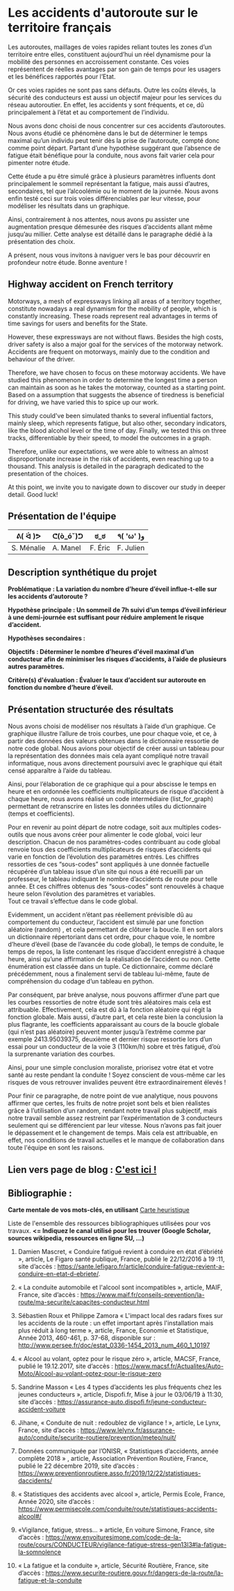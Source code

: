 # Les accidents d'autoroute sur le territoire français

Les autoroutes, maillages de voies rapides reliant toutes les zones d’un territoire entre elles, constituent aujourd’hui un réel dynamisme pour la mobilité des personnes en accroissement constante.  Ces voies représentent de réelles avantages par son gain de temps pour les usagers et les bénéfices rapportés pour l’Etat.

Or ces voies rapides ne sont pas sans défauts. Outre les coûts élevés, la sécurité des conducteurs est aussi un objectif majeur pour les services du réseau autoroutier. En effet, les accidents y sont fréquents, et ce, dû principalement à l’état et au comportement de l’individu.

Nous avons donc choisi de nous concentrer sur ces accidents d’autoroutes. Nous avons étudié ce phénomène dans le but de déterminer le temps maximal qu’un individu peut tenir  dès la prise de l’autoroute, compté donc comme point départ. Partant d’une hypothèse suggérant que l’absence de fatigue était bénéfique pour la conduite, nous avons fait varier cela pour pimenter notre étude.

Cette étude a pu être simulé grâce à  plusieurs paramètres influents dont principalement le sommeil représentant la fatigue, mais aussi d’autres, secondaires, tel que l’alcoolémie ou le moment de la journée. Nous avons enfin testé ceci sur trois voies différenciables par leur vitesse,  pour modéliser les résultats dans un graphique.

Ainsi, contrairement à nos attentes, nous avons pu assister une augmentation presque démesurée des risques d’accidents allant même jusqu’au millier. Cette analyse est détaillé dans le paragraphe dédié à la présentation des choix. 

A présent, nous vous invitons à naviguer vers le bas pour découvrir en profondeur notre étude. Bonne aventure !



## Highway accident on French territory

Motorways, a mesh of expressways linking all areas of a territory together, constitute nowadays a real dynamism for the mobility of people, which is constantly increasing.  These roads represent real advantages in terms of time savings for users and benefits for the State.

However, these expressways are not without flaws. Besides the high costs, driver safety is also a major goal for the services of the motorway network. Accidents are frequent on motorways, mainly due to the condition and behaviour of the driver.

Therefore, we have  chosen to focus on these motorway accidents. We have studied this phenomenon in order to determine the longest time a person can maintain as soon as he takes the motorway, counted as a starting point. Based on a assumption that suggests the absence of tiredness is beneficial for driving, we have varied this to spice up our work.

This study could've been simulated thanks to several influential factors, mainly sleep, which represents fatigue, but also other, secondary indicators, like the blood alcohol level or the time of day. Finally, we tested this on three tracks, differentiable by their speed, to model the outcomes in a graph.

Therefore, unlike our expectations, we were able to witness an almost disproportionate increase in the risk of accidents, even reaching up to a thousand. This analysis is detailed in the paragraph dedicated to the presentation of the choices. 

At this point, we invite you to navigate down to discover our study in deeper detail. Good luck!



## Présentation de l'équipe

| ᕕ( ᐛ )ᕗ | ᕦ(ò_óˇ)ᕤ | ಠ_ಠ | ٩( 'ω' )و |
|-----|--|--|--|
| S. Ménalie| A. Manel | F. Éric  | F. Julien  |


## Description synthétique du projet

**Problématique : La variation du nombre d’heure d’éveil influe-t-elle sur les accidents d’autoroute ?** 

**Hypothèse principale : Un sommeil de 7h suivi d’un temps d’éveil inférieur à une demi-journée est suffisant pour  réduire amplement le risque d’accident.**

**Hypothèses secondaires :** 

**Objectifs : Déterminer le nombre d’heures d'éveil maximal d’un conducteur afin de minimiser les risques d’accidents, à  l’aide de plusieurs autres paramètres.**

**Critère(s) d'évaluation : Évaluer le taux d’accident sur autoroute en fonction du nombre d’heure d’éveil.**

## Présentation structurée des résultats

Nous avons choisi de modéliser nos résultats à l’aide d’un graphique. Ce graphique illustre l’allure de trois courbes, une pour chaque voie, et ce, à partir des données des valeurs obtenues dans le dictionnaire ressortie de notre code global. 
Nous avions pour objectif de créer aussi un tableau pour la représentation des données mais cela ayant compliqué notre travail informatique, nous avons directement poursuivi avec  le graphique qui était censé apparaître à l’aide du tableau.
 
Ainsi, pour l’élaboration de ce graphique qui a pour abscisse le temps en heure et en ordonnée les coefficients multiplicateurs de risque d’accident à chaque heure, nous avons réalisé un code intermédiaire (list_for_graph) permettant de retranscrire en listes les données utiles du dictionnaire (temps et coefficients). 

Pour en revenir au point départ de notre codage, soit aux multiples codes-outils que nous avons créer pour alimenter le code global, voici leur description.
Chacun de nos paramètres-codes contribuant au code global renvoie tous des coefficients multiplicateurs de risques d’accidents qui varie en fonction de l’évolution des paramètres entrés.
Les chiffres ressorties  de ces “sous-codes” sont appliqués à une donnée factuelle récupérée d’un tableau issue d’un site qui nous a été recueilli par un professeur, le tableau  indiquant le nombre d’accidents de route  pour telle année.
Et ces chiffres obtenus des “sous-codes” sont renouvelés à chaque heure selon l’évolution des paramètres et variables.    
Tout ce travail s’effectue dans le code global.

Evidemment,  un accident n’étant pas réellement  prévisible dû au comportement du conducteur, l’accident est simulé par une fonction aléatoire (random) , et cela permettant de clôturer la boucle. Il en sort alors un dictionnaire répertoriant dans cet ordre, pour chaque voie, le nombre d’heure d’éveil (base de l’avancée du code global), le temps de conduite, le temps de repos, la liste contenant les risque d’accident enregistré à chaque heure, ainsi qu’une affirmation de la réalisation de l’accident ou non. Cette énumération est classée dans un tuple. 
Ce dictionnaire, comme déclaré précédemment, nous a finalement servi de tableau lui-même, faute de compréhension du codage d’un tableau en python.

Par conséquent, par brève analyse, nous pouvons affirmer  d’une part que les courbes ressorties de notre étude sont très aléatoires mais cela est attribuable. Effectivement, cela est dû à la fonction aléatoire qui régit la fonction globale. 
Mais aussi, d’autre part, et cela reste bien la conclusion la plus flagrante, les coefficients apparaissant au cours de la boucle globale (qui n’est pas aléatoire) peuvent monter jusqu’à l’extrême comme par exemple  2413.95039375, deuxième et dernier risque ressortie lors d’un essai pour un conducteur de la voie 3 (110km/h) sobre et très fatigué, d’où la surprenante variation des courbes.  

Ainsi, pour une simple conclusion moraliste, priorisez votre état et votre santé au reste pendant la conduite ! Soyez conscient de vous-même car les risques de vous retrouver invalides peuvent être extraordinairement élevés !  

Pour finir ce paragraphe, de notre point de vue analytique, nous pouvons affirmer que certes, les fruits de notre projet sont bels et bien réalistes grâce à l’utilisation d’un random, rendant notre travail plus subjectif, mais notre travail semble assez restreint par l’expérimentation de 3 conducteurs seulement qui se différencient par leur vitesse. Nous n’avons pas fait jouer le dépassement et le changement de temps. Mais cela est attribuable, en effet, nos conditions de travail actuelles et le manque de collaboration dans toute l'équipe en sont les raisons.


## Lien vers page de blog : <a href="blog.html"> C'est ici ! </a>

## Bibliographie :

**Carte mentale de vos mots-clés, en utilisant** <a href="https://cdn.discordapp.com/attachments/692014867380437042/698625264833265704/framindmap.png">Carte heuristique </a> 

Liste de l'ensemble des ressources bibliographiques utilisées pour vos travaux. **<= Indiquez le canal utilisé pour les trouver (Google Scholar, sources wikipedia, ressources en ligne SU, ...)**
1.	Damien Mascret, « Conduire fatigué revient à conduire en état d’ébriété », article,  Le Figaro santé publique, France, publié le 22/12/2016 à 19 :11, site d’accès : https://sante.lefigaro.fr/article/conduire-fatigue-revient-a-conduire-en-etat-d-ebriete/.

2.	« La conduite automobile et l'alcool sont incompatibles », article, MAIF, France, site d’accès : https://www.maif.fr/conseils-prevention/la-route/ma-securite/capacites-conducteur.html

3.	Sébastien Roux et Philippe Zamora « L'impact local des radars fixes sur les accidents de la route : un effet important après l'installation mais plus réduit à long terme », article, France, Economie et Statistique, Année 2013, 460-461, p. 37-68,
disponible sur : http://www.persee.fr/doc/estat_0336-1454_2013_num_460_1_10197 

4.	« Alcool au volant, optez pour le risque zéro », article, MACSF, France, publié le 19.12.2017, site d’accès : https://www.macsf.fr/Actualites/Auto-Moto/Alcool-au-volant-optez-pour-le-risque-zero

5.	Sandrine Masson « Les 4 types d’accidents les plus fréquents chez les jeunes conducteurs », article, Dispofi.fr, Mise à jour le 03/06/19 à 11:30, site d’accès : https://assurance-auto.dispofi.fr/jeune-conducteur-accident-voiture

6.	Jihane, « Conduite de nuit : redoublez de vigilance ! », article, Le Lynx, France, site d’accès : https://www.lelynx.fr/assurance-auto/conduite/securite-routiere/prevention/meteo/nuit/

7.	Données communiquée par l’ONISR, « Statistiques d’accidents, année complète 2018 » , article, Association Prévention Routière, France,  publié le 22 décembre 2019, site d’accès : https://www.preventionroutiere.asso.fr/2019/12/22/statistiques-daccidents/
	 
8.	« Statistiques des accidents avec alcool », article, Permis Ecole, France, Année 2020,  site d’accès : https://www.permisecole.com/conduite/route/statistiques-accidents-alcool#/

9.	«Vigilance, fatigue, stress... » article, En voiture Simone, France, site d’accès :  https://www.envoituresimone.com/code-de-la-route/cours/CONDUCTEUR/vigilance-fatigue-stress-gen13l3#la-fatigue-la-somnolence

10.	« La fatigue et la conduite », article, Sécurité Routière, France, site d’accès : https://www.securite-routiere.gouv.fr/dangers-de-la-route/la-fatigue-et-la-conduite

